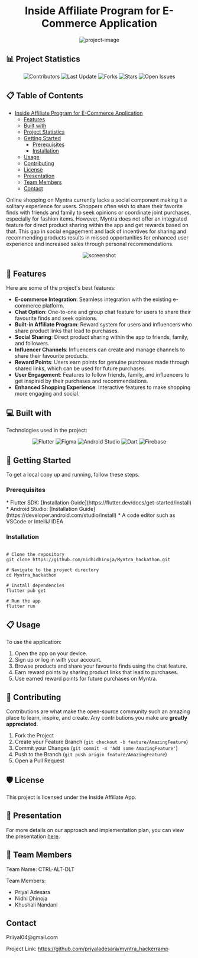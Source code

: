 <h1 align="center" id="title">Inside Affiliate Program for E-Commerce Application</h1>

<p align="center"><img src="https://socialify.git.ci/nidhidhinoja/Myntra_hackathon/image?font=KoHo&amp;language=1&amp;logo=https%3A%2F%2Flogolook.net%2Fwp-content%2Fuploads%2F2023%2F01%2FMyntra-Logo.png&amp;name=1&amp;pattern=Signal&amp;stargazers=1&amp;theme=Light" alt="project-image"></p>


<h2>📊 Project Statistics</h2>

<p align="center">
  <img src="https://img.shields.io/github/contributors/nidhidhinoja/Myntra_hackathon" alt="Contributors">
  <img src="https://img.shields.io/github/last-commit/nidhidhinoja/Myntra_hackathon" alt="Last Update">
  <img src="https://img.shields.io/github/forks/nidhidhinoja/Myntra_hackathon" alt="Forks">
  <img src="https://img.shields.io/github/stars/nidhidhinoja/Myntra_hackathon" alt="Stars">
  <img src="https://img.shields.io/github/issues/nidhidhinoja/Myntra_hackathon" alt="Open Issues">
</p>

<h2>📋 Table of Contents</h2>

- [Inside Affiliate Program for E-Commerce Application](#title)
  - [Features](#features)
  - [Built with](#built-with)
  - [Project Statistics](#project-statistics)
  - [Getting Started](#getting-started)
    - [Prerequisites](#prerequisites)
    - [Installation](#installation)
  - [Usage](#usage)
  - [Contributing](#contributing)
  - [License](#license)
  - [Presentation](#presentation)
  - [Team Members](#team-members)
  - [Contact](#contact)

<p id="description">Online shopping on Myntra currently lacks a social component making it a solitary experience for users. Shoppers often wish to share their favorite finds with friends and family to seek opinions or coordinate joint purchases, especially for fashion items. However, Myntra does not offer an integrated feature for direct product sharing within the app and get rewards based on that. This gap in social engagement and lack of incentives for sharing and recommending products results in missed opportunities for enhanced user experience and increased sales through personal recommendations.</p>

<div align="center">
  <img src="https://github.com/nidhidhinoja/Myntra_hackathon/assets/92723784/d300fffd-881d-4573-919e-0256ff17334b" alt="screenshot" />
</div>

<h2>🧐 Features</h2>

Here are some of the project's best features:
* **E-commerce Integration**: Seamless integration with the existing e-commerce platform.
* **Chat Option**: One-to-one and group chat feature for users to share their favourite finds and seek opinions.
* **Built-in Affiliate Program**: Reward system for users and influencers who share product links that lead to purchases.
* **Social Sharing**: Direct product sharing within the app to friends, family, and followers.
* **Influencer Channels**: Influencers can create and manage channels to share their favourite products.
* **Reward Points**: Users earn points for genuine purchases made through shared links, which can be used for future purchases.
* **User Engagement**: Features to follow friends, family, and influencers to get inspired by their purchases and recommendations.
* **Enhanced Shopping Experience**: Interactive features to make shopping more engaging and social.

<h2>💻 Built with</h2>

Technologies used in the project:
<p align="center">
  <img src="https://img.shields.io/badge/Flutter-02569B?style=for-the-badge&logo=flutter&logoColor=white" alt="Flutter">
  <img src="https://img.shields.io/badge/Figma-F24E1E?style=for-the-badge&logo=figma&logoColor=white" alt="Figma">
  <img src="https://img.shields.io/badge/Android_Studio-3DDC84?style=for-the-badge&logo=android-studio&logoColor=white" alt="Android Studio">
  <img src="https://img.shields.io/badge/Dart-0175C2?style=for-the-badge&logo=dart&logoColor=white" alt="Dart">
  <img src="https://img.shields.io/badge/Firebase-FFCA28?style=for-the-badge&logo=firebase&logoColor=black" alt="Firebase">
</p>

<h2>🚀 Getting Started</h2>

To get a local copy up and running, follow these steps.

<h3>Prerequisites</h3>
* Flutter SDK: [Installation Guide](https://flutter.dev/docs/get-started/install)
* Android Studio: [Installation Guide](https://developer.android.com/studio/install)
* A code editor such as VSCode or IntelliJ IDEA

<h3>Installation</h3>

<pre><code>
# Clone the repository
git clone https://github.com/nidhidhinoja/Myntra_hackathon.git

# Navigate to the project directory
cd Myntra_hackathon

# Install dependencies
flutter pub get

# Run the app
flutter run
</code></pre>


<h2>📋 Usage</h2>

To use the application:
1. Open the app on your device.
2. Sign up or log in with your account.
3. Browse products and share your favourite finds using the chat feature.
4. Earn reward points by sharing product links that lead to purchases.
5. Use earned reward points for future purchases on Myntra.

<h2>🤝 Contributing</h2>

Contributions are what make the open-source community such an amazing place to learn, inspire, and create. Any contributions you make are **greatly appreciated**.

1. Fork the Project
2. Create your Feature Branch (`git checkout -b feature/AmazingFeature`)
3. Commit your Changes (`git commit -m 'Add some AmazingFeature'`)
4. Push to the Branch (`git push origin feature/AmazingFeature`)
5. Open a Pull Request

<h2>🛡️ License</h2>

This project is licensed under the Inside Affiliate App.

<h2>📄 Presentation</h2>

For more details on our approach and implementation plan, you can view the presentation [here](https://github.com/nidhidhinoja/Myntra_hackathon/blob/main/presentation.pdf).

<h2>👥 Team Members</h2>

Team Name: CTRL-ALT-DLT

Team Members:
* Priyal Adesara
* Nidhi Dhinoja
* Khushali Nandani

<h2>Contact</h2>
Priiyal04@gmail.com

Project Link: https://github.com/priyaladesara/myntra_hackerramp
